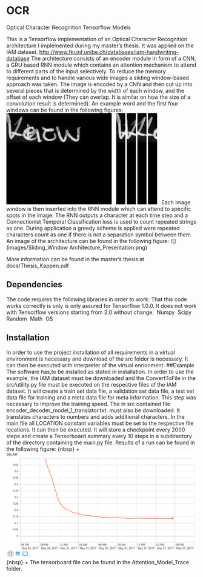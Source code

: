 # OCR
Optical Character Recognition Tensorflow Models

This is a Tensorflow implementation of an Optical Character Recognition architecture I implemented during my master’s thesis. It was applied on the IAM dataset.
http://www.fki.inf.unibe.ch/databases/iam-handwriting-database
The architecture consists of an encoder module in form of a CNN, a GRU based RNN module which contains an attention mechanism to attend to different parts of the input selectively. To reduce the memory requirements and to handle various wide images a sliding window-based approach was taken. The image is encoded by a CNN and then cut up into several pieces that is determined by the width of each window, and the offset of each window (They can overlap. It is similar on how the size of a convolution result is determined). An example word and the first four windows can be found in the following figures:
&nbsp;
![](images/29.png)
&nbsp;
![](images/29_0.png)
![](images/29_1.png)
![](images/29_2.png)
![](images/29_3.png)
&nbsp;
Each image window is then inserted into the RNN module which can attend to specific spots in the image. The RNN outputs a character at each time step and a Connectionist Temporal Classification loss is used to count repeated strings as one. During application a greedy scheme is applied were repeated characters count as one if there is not a separation symbol between them. An image of the architecture can be found in the following figure:
![](images/Sliding_Window Architecture_Presentation.png)

More information can be found in the master’s thesis at docs/Thesis_Kappen.pdf
##  Dependencies
The code requires the following libraries in order to work:
That this code works correctly is only is only assured for Tensorflow 1.0.0.
It does not work with Tensorflow versions starting from 2.0 without change.&nbsp;
Numpy&nbsp;
Scipy&nbsp;
Random&nbsp;
Math&nbsp;
OS&nbsp;

##  Installation
In order to use the project installation of all requirements in a virtual environment is necessary and download of the src folder is necessary. It can then be executed with interpreter of the virtual enrionment.
##Example
The software has,to be installed as stated in installation. In order to use the example, the IAM dataset must be downloaded and the ConvertToFile in the src/utility.py file must be executed on the respective files of the IAM dataset. It will create a train set data file, a validation set data file, a test set data file for training and a meta data file for meta information. This step was necessary to improve the training speed. The in src contained file encoder_decoder_model_1_translator.txt. must also be downloaded. It translates characters to numbers and adds additional characters. In the main file all LOCATION constant variables must be set to the respective file locations. It can then be executed. It will store a checkpoint every 2000 steps and create a Tensorboard summary every 10 steps in a subdirectory of the directory containing the main.py file. Results of a run can be found in the following figure:
{nbsp} +
![](images/Attention_Model_Results.png)
{nbsp} +
The tensorboard file can be found in the Attention_Model_Trace folder.

